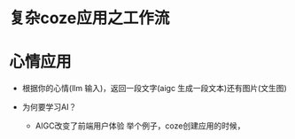 # 复杂coze应用之工作流

# 心情应用

- 根据你的心情(llm 输入)，返回一段文字(aigc 生成一段文本)还有图片(文生图)

- 为何要学习AI？

    - AIGC改变了前端用户体验
        举个例子，coze创建应用的时候，
